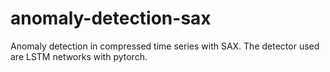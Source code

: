 # anomaly-detection-sax
Anomaly detection in compressed time series with SAX. The detector used are LSTM networks with pytorch.
